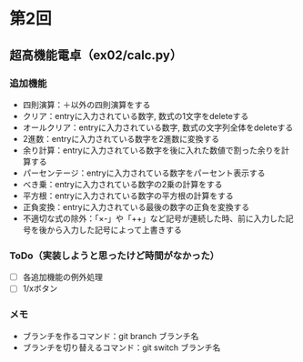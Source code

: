 # 第2回
## 超高機能電卓（ex02/calc.py）
### 追加機能
- 四則演算：＋以外の四則演算をする
- クリア：entryに入力されている数字, 数式の1文字をdeleteする
- オールクリア：entryに入力されている数字, 数式の文字列全体をdeleteする
- 2進数：entryに入力されている数字を2進数に変換する
- 余り計算：entryに入力されている数字を後に入れた数値で割った余りを計算する
- パーセンテージ：entryに入力されている数字をパーセント表示する
- べき乗：entryに入力されている数字の2乗の計算をする
- 平方根：entryに入力されている数字の平方根の計算をする
- 正負変換：entryに入力されている最後の数字の正負を変換する
- 不適切な式の除外：「×-」や「++」など記号が連続した時、前に入力した記号を後から入力した記号によって上書きする
### ToDo（実装しようと思ったけど時間がなかった）
- [ ] 各追加機能の例外処理
- [ ] 1/xボタン

### メモ
- ブランチを作るコマンド：git branch ブランチ名
- ブランチを切り替えるコマンド：git switch ブランチ名